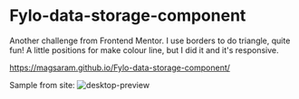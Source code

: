 # Fylo-data-storage-component
Another challenge from Frontend Mentor. I use borders to do triangle, quite fun! A little positions for make colour line, but I did it and it's responsive. 

https://magsaram.github.io/Fylo-data-storage-component/

Sample from site:
![desktop-preview](https://user-images.githubusercontent.com/123835498/225282591-cca04910-a328-4556-ba6f-bab806411382.jpg)
